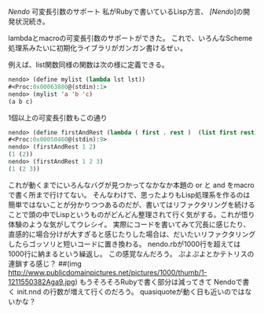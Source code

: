 *Nendo* 可変長引数のサポート
私がRubyで書いているLisp方言、 *[Nendo*]の開発状況続き。

lambdaとmacroの可変長引数のサポートができた。
これで、いろんなScheme処理系みたいに初期化ライブラリがガンガン書けるぜぃ。

 例えば、list関数同様の関数は次の様に定義できる。
```lisp
nendo> (define mylist (lambda lst lst))
#<Proc:0x00063880@(stdin):1>
nendo> (mylist 'a 'b 'c)
(a b c)
```

 1個以上の可変長引数もこの通り
```lisp
nendo> (define firstAndRest (lambda ( first . rest )  (list first rest)))
#<Proc:0x00050460@(stdin):9>
nendo> (firstAndRest 1 2)
(1 (2))
nendo> (firstAndRest 1 2 3)
(1 (2 3))
```

これが動くまでにいろんなバグが見つかってなかなか本題の or と and をmacroで書く所まで行けてない。
そんなわけで、思ったよりもLisp処理系を作るのは簡単ではないことが分かりつつあるのだが、書いてはリファクタリングを続けることで頭の中でLispというものがどんどん整理されて行く気がする。これが悟り体験のような気がしてウレシイ。
実際にコードを書いてみて冗長に感じたり、直感的に場合分けが大すぎると感じたりした場合は、だいたいリファクタリングしたらゴッソリと短いコードに置き換わる。
nendo.rbが1000行を超えては1000行に納まるという繰返し。
この感覚なんだろう。
ぷよぷよとかテトリスの連鎖する感じ？
 ##(img http://www.publicdomainpictures.net/pictures/1000/thumb/1-1211550382Aga9.jpg)
もうそろそろRubyで書く部分は減ってきて Nendoで書く init.nnd の行数が増えて行くのだろう。
quasiquoteが動く日も近いのではないかな？
